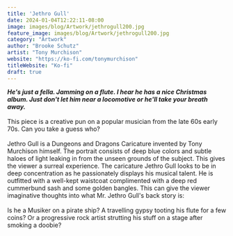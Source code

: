 ```yaml
---
title: 'Jethro Gull'
date: 2024-01-04T12:22:11-08:00
image: images/blog/Artwork/jethrogull200.jpg
feature_image: images/blog/Artwork/jethrogull200.jpg
category: "Artwork"
author: "Brooke Schutz"
artist: "Tony Murchison"
website: "https://ko-fi.com/tonymurchison"
titleWebsite: "Ko-fi"
draft: true
---
```

***He's just a fella. Jamming on a flute. I hear he has a nice Christmas album. Just don't let him near a locomotive or he'll take your breath away.***\
\
This piece is a creative pun on a popular musician from the late 60s early 70s. Can you take a guess who?\
\
Jethro Gull is a Dungeons and Dragons Caricature invented by Tony Murchison himself. The portrait consists of deep blue colors and subtle haloes of light leaking in from the unseen grounds of the subject. This gives the viewer a surreal experience. The caricature Jethro Gull looks to be in deep concentration as he passionately displays his musical talent. He is outfitted with a well-kept waistcoat complimented with a deep red cummerbund sash and some golden bangles. This can give the viewer imaginative thoughts into what Mr. Jethro Gull's back story is:\
\
Is he a Musiker on a pirate ship? A travelling gypsy tooting his flute for a few coins? Or a progressive rock artist strutting his stuff on a stage after smoking a doobie?
